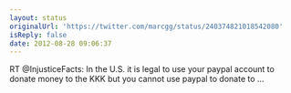 ```yaml
---
layout: status
originalUrl: 'https://twitter.com/marcgg/status/240374821018542080'
isReply: false
date: 2012-08-28 09:06:37
---
```


RT @InjusticeFacts: In the U.S. it is legal to use your paypal account to donate money to the KKK but you cannot use paypal to donate to ...
